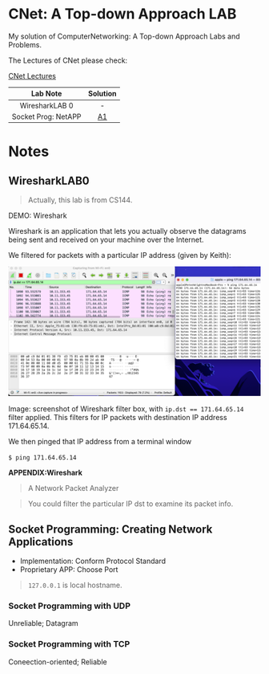 # CNet: A Top-down Approach LAB

My solution of ComputerNetworking: A Top-down Approach Labs and Problems.

The Lectures of CNet please check:

[CNet Lectures](https://github.com/PeterWrighten/ComputerNetworking/blob/main/README.md)

|Lab Note|Solution|
|:--:|:--:|
| WiresharkLAB 0  |  - |
| Socket Prog: NetAPP  | [A1]()  |


# Notes

## WiresharkLAB0

>Actually, this lab is from CS144.

DEMO: Wireshark

Wireshark is an application that lets you actually observe the datagrams being sent and received on your machine over the Internet.

We filtered for packets with a particular IP address (given by Keith):

![demo](/WiresharkLAB0/demo.png)

Image: screenshot of Wireshark filter box, with `ip.dst == 171.64.65.14` filter applied. This filters for IP packets with destination IP address 171.64.65.14.

We then pinged that IP address from a terminal window

```$ ping 171.64.65.14```

**APPENDIX:Wireshark**

>A Network Packet Analyzer

>You could filter the particular IP dst to examine its packet info.

## Socket Programming: Creating Network Applications

* Implementation: Conform Protocol Standard
* Proprietary APP: Choose Port

> ```127.0.0.1``` is local hostname.

### Socket Programming with UDP
Unreliable; Datagram


### Socket Programming with TCP

Coneection-oriented; Reliable
